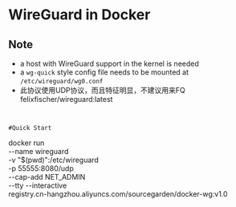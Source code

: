 # WireGuard in Docker

## Note

-   a host with WireGuard support in the kernel is needed
-   a `wg-quick` style config file needs to be mounted at
    `/etc/wireguard/wg0.conf`
-   此协议使用UDP协议，而且特征明显，不建议用来FQ
    felixfischer/wireguard:latest
```


#Quick Start

```
docker run \
    --name wireguard \
    -v "$(pwd)":/etc/wireguard \
    -p 55555:8080/udp \
    --cap-add NET_ADMIN \
    --tty --interactive \
    registry.cn-hangzhou.aliyuncs.com/sourcegarden/docker-wg:v1.0
```